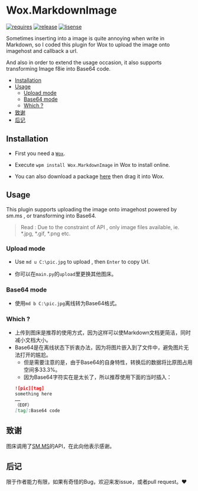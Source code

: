 # Wox.MarkdownImage <!-- omit in toc --> 
[![requires][requires_pic]][wox]
[![release][release_pic]][release]
[![lisense][license_pic]][license]
  
Sometimes inserting into a image is quite annoying when write in Markdown, so I coded this plugin for Wox to upload the image onto imagehost and callback a url. 
  
And also in order to extend the usage occasion, it also supports transforming Image f8ie into Base64 code.

* [Installation](#installation)
* [Usage](#usage)
	* [Upload mode](#upload-mode)
	* [Base64 mode](#base64-mode)
	* [Which ?](#which-)
* [致谢](#致谢)
* [后记](#后记)

## Installation
- First you need a [`Wox`][wox].
  
- Execute `wpm install Wox.MarkdownImage` in Wox to install online.
  
- You can also download a package [here][release] then drag it into Wox.

## Usage
This plugin supports uploading the image onto imagehost powered by sm.ms , or transforming into Base64.
> Read : Due to the constraint of API , only image files available, ie. *.jpg, *.gif, *.png etc. 

### Upload mode
- Use `md u C:\pic.jpg` to upload , then `Enter` to copy Url.
  
- 你可以在`main.py`的`upload`里更换其他图床。

### Base64 mode
- 使用`md b C:\pic.jpg`离线转为Base64格式。

### Which ?
- 上传到图床是推荐的使用方式，因为这样可以使Markdown文档更简洁，同时减小文档大小。
- Base64是在离线状态下折衷办法，因为将图片嵌入到了文件中，避免图片无法打开的尴尬。
	- 但是需要注意的是，由于Base64的自身特性，转换后的数据将比原图占用空间多33.3%。
	- 因为Base64字符实在是太长了，所以推荐使用下面的当时插入：
	```markdown
	![pic][tag]
	something here
	……
	（EOF）
	[tag]:Base64 code
	```
## 致谢
图床调用了[SM.MS][sm]的API，在此向他表示感谢。

## 后记
限于作者能力有限，如果有奇怪的Bug，欢迎来发issue，或者pull request。:heart:

[sm]:https://sm.ms/
[release_pic]:https://img.shields.io/github/release/andrewlauu/wox.markdownimage.svg?maxAge=2592000
[release]:https://github.com/AndrewLauu/Wox.MarkdownImage/releases
[requires_pic]:https://img.shields.io/badge/requires-wox-%2337BB96.svg
[wox]:http://www.wox.one
[license_pic]:https://img.shields.io/hexpm/l/plug.svg
[license]:http://www.apache.org/licenses
